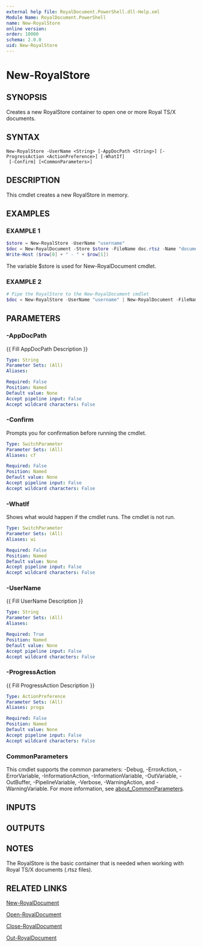 ```yaml
---
external help file: RoyalDocument.PowerShell.dll-Help.xml
Module Name: RoyalDocument.PowerShell
name: New-RoyalStore
online version:
order: 10000
schema: 2.0.0
uid: New-RoyalStore
---
```


# New-RoyalStore

## SYNOPSIS
Creates a new RoyalStore container to open one or more Royal TS/X documents.

## SYNTAX

```
New-RoyalStore -UserName <String> [-AppDocPath <String>] [-ProgressAction <ActionPreference>] [-WhatIf]
 [-Confirm] [<CommonParameters>]
```

## DESCRIPTION
This cmdlet creates a new RoyalStore in memory.

## EXAMPLES

### EXAMPLE 1
```powershell
$store = New-RoyalStore -UserName "username"
$doc = New-RoyalDocument -Store $store -FileName doc.rtsz -Name "documentname"
Write-Host ($row[0] + " - " + $row[1])
```

The variable $store is used for New-RoyalDocument cmdlet.

### EXAMPLE 2
```powershell
# Pipe the RoyalStore to the New-RoyalDocument cmdlet
$doc = New-RoyalStore -UserName "username" | New-RoyalDocument -FileName doc.rtsz -Name "documentname"
```

## PARAMETERS

### -AppDocPath
{{ Fill AppDocPath Description }}

```yaml
Type: String
Parameter Sets: (All)
Aliases:

Required: False
Position: Named
Default value: None
Accept pipeline input: False
Accept wildcard characters: False
```

### -Confirm
Prompts you for confirmation before running the cmdlet.

```yaml
Type: SwitchParameter
Parameter Sets: (All)
Aliases: cf

Required: False
Position: Named
Default value: None
Accept pipeline input: False
Accept wildcard characters: False
```

### -WhatIf
Shows what would happen if the cmdlet runs.
The cmdlet is not run.

```yaml
Type: SwitchParameter
Parameter Sets: (All)
Aliases: wi

Required: False
Position: Named
Default value: None
Accept pipeline input: False
Accept wildcard characters: False
```

### -UserName
{{ Fill UserName Description }}

```yaml
Type: String
Parameter Sets: (All)
Aliases:

Required: True
Position: Named
Default value: None
Accept pipeline input: False
Accept wildcard characters: False
```

### -ProgressAction
{{ Fill ProgressAction Description }}

```yaml
Type: ActionPreference
Parameter Sets: (All)
Aliases: proga

Required: False
Position: Named
Default value: None
Accept pipeline input: False
Accept wildcard characters: False
```

### CommonParameters
This cmdlet supports the common parameters: -Debug, -ErrorAction, -ErrorVariable, -InformationAction, -InformationVariable, -OutVariable, -OutBuffer, -PipelineVariable, -Verbose, -WarningAction, and -WarningVariable. For more information, see [about_CommonParameters](http://go.microsoft.com/fwlink/?LinkID=113216).

## INPUTS

## OUTPUTS

## NOTES
The RoyalStore is the basic container that is needed when working with Royal TS/X documents (.rtsz files).

## RELATED LINKS

[New-RoyalDocument]()

[Open-RoyalDocument]()

[Close-RoyalDocument]()

[Out-RoyalDocument]()

